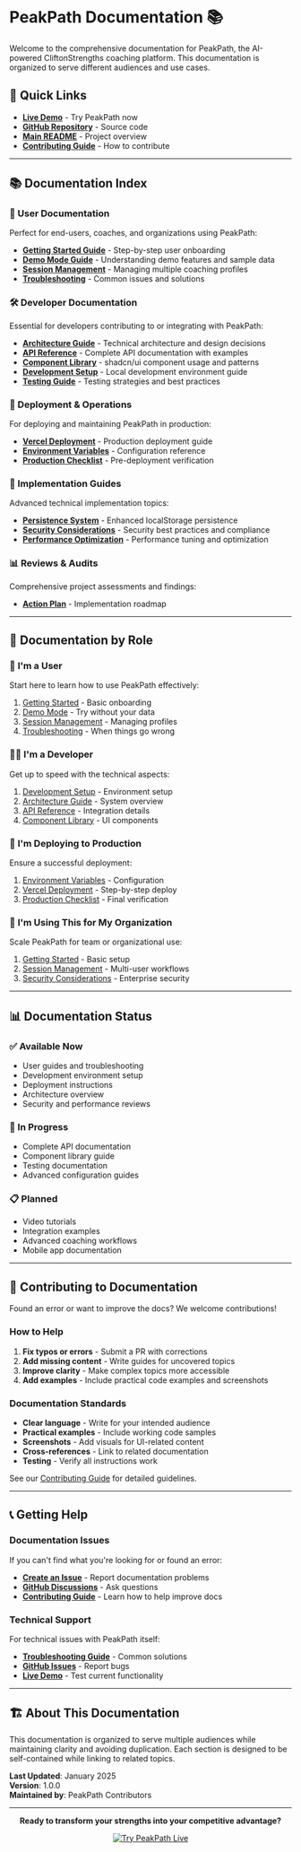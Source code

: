 # PeakPath Documentation 📚

Welcome to the comprehensive documentation for PeakPath, the AI-powered CliftonStrengths coaching platform. This documentation is organized to serve different audiences and use cases.

## 🔗 Quick Links
- **[Live Demo](https://peak-path.vercel.app)** - Try PeakPath now
- **[GitHub Repository](https://github.com/aporb/PeakPath)** - Source code
- **[Main README](../README.md)** - Project overview
- **[Contributing Guide](CONTRIBUTING.md)** - How to contribute

---

## 📚 Documentation Index

### 👥 User Documentation
Perfect for end-users, coaches, and organizations using PeakPath:

- **[Getting Started Guide](user/getting-started.md)** - Step-by-step user onboarding
- **[Demo Mode Guide](user/demo-mode.md)** - Understanding demo features and sample data
- **[Session Management](user/session-management.md)** - Managing multiple coaching profiles
- **[Troubleshooting](user/troubleshooting.md)** - Common issues and solutions

### 🛠️ Developer Documentation
Essential for developers contributing to or integrating with PeakPath:

- **[Architecture Guide](development/ARCHITECTURE.md)** - Technical architecture and design decisions
- **[API Reference](development/API.md)** - Complete API documentation with examples
- **[Component Library](development/components.md)** - shadcn/ui component usage and patterns
- **[Development Setup](development/development.md)** - Local development environment guide
- **[Testing Guide](development/testing.md)** - Testing strategies and best practices

### 🚀 Deployment & Operations
For deploying and maintaining PeakPath in production:

- **[Vercel Deployment](deployment/vercel.md)** - Production deployment guide
- **[Environment Variables](deployment/environment-variables.md)** - Configuration reference
- **[Production Checklist](deployment/production-checklist.md)** - Pre-deployment verification

### 🔧 Implementation Guides
Advanced technical implementation topics:

- **[Persistence System](development/PERSISTENCE_IMPLEMENTATION_GUIDE.md)** - Enhanced localStorage persistence
- **[Security Considerations](development/security.md)** - Security best practices and compliance
- **[Performance Optimization](development/performance.md)** - Performance tuning and optimization

### 📊 Reviews & Audits
Comprehensive project assessments and findings:

- **[Action Plan](development/updated-comprehensive-action-plan.md)** - Implementation roadmap

---

## 🎯 Documentation by Role

### 📱 **I'm a User**
Start here to learn how to use PeakPath effectively:
1. [Getting Started](user/getting-started.md) - Basic onboarding
2. [Demo Mode](user/demo-mode.md) - Try without your data
3. [Session Management](user/session-management.md) - Managing profiles
4. [Troubleshooting](user/troubleshooting.md) - When things go wrong

### 👩‍💻 **I'm a Developer**
Get up to speed with the technical aspects:
1. [Development Setup](development/development.md) - Environment setup
2. [Architecture Guide](development/ARCHITECTURE.md) - System overview
3. [API Reference](development/API.md) - Integration details
4. [Component Library](development/components.md) - UI components

### 🚀 **I'm Deploying to Production**
Ensure a successful deployment:
1. [Environment Variables](deployment/environment-variables.md) - Configuration
2. [Vercel Deployment](deployment/vercel.md) - Step-by-step deploy
3. [Production Checklist](deployment/production-checklist.md) - Final verification

### 🏢 **I'm Using This for My Organization**
Scale PeakPath for team or organizational use:
1. [Getting Started](user/getting-started.md) - Basic setup
2. [Session Management](user/session-management.md) - Multi-user workflows
3. [Security Considerations](development/security.md) - Enterprise security

---

## 📊 Documentation Status

### ✅ Available Now
- User guides and troubleshooting
- Development environment setup
- Deployment instructions
- Architecture overview
- Security and performance reviews

### 🔄 In Progress  
- Complete API documentation
- Component library guide
- Testing documentation
- Advanced configuration guides

### 📋 Planned
- Video tutorials
- Integration examples
- Advanced coaching workflows
- Mobile app documentation

---

## 🤝 Contributing to Documentation

Found an error or want to improve the docs? We welcome contributions!

### How to Help
1. **Fix typos or errors** - Submit a PR with corrections
2. **Add missing content** - Write guides for uncovered topics  
3. **Improve clarity** - Make complex topics more accessible
4. **Add examples** - Include practical code examples and screenshots

### Documentation Standards
- **Clear language** - Write for your intended audience
- **Practical examples** - Include working code samples
- **Screenshots** - Add visuals for UI-related content
- **Cross-references** - Link to related documentation
- **Testing** - Verify all instructions work

See our [Contributing Guide](CONTRIBUTING.md) for detailed guidelines.

---

## 📞 Getting Help

### Documentation Issues
If you can't find what you're looking for or found an error:
- **[Create an Issue](https://github.com/aporb/PeakPath/issues/new)** - Report documentation problems
- **[GitHub Discussions](https://github.com/aporb/PeakPath/discussions)** - Ask questions
- **[Contributing Guide](CONTRIBUTING.md)** - Learn how to help improve docs

### Technical Support
For technical issues with PeakPath itself:
- **[Troubleshooting Guide](user/troubleshooting.md)** - Common solutions
- **[GitHub Issues](https://github.com/aporb/PeakPath/issues)** - Report bugs
- **[Live Demo](https://peak-path.vercel.app)** - Test current functionality

---

## 🏗️ About This Documentation

This documentation is organized to serve multiple audiences while maintaining clarity and avoiding duplication. Each section is designed to be self-contained while linking to related topics.

**Last Updated**: January 2025  
**Version**: 1.0.0  
**Maintained by**: PeakPath Contributors

---

<div align="center">

**Ready to transform your strengths into your competitive advantage?**

[![Try PeakPath Live](https://img.shields.io/badge/🌐_Try_PeakPath_Live-4285f4?style=for-the-badge)](https://peak-path.vercel.app)

</div>
